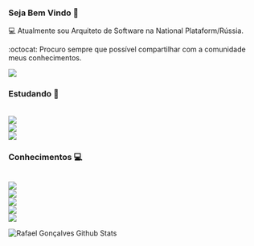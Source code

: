 ### Seja Bem Vindo 👋

 
 
 
 
💻  Atualmente sou Arquiteto de Software na National Plataform/Rússia.

:octocat: Procuro sempre que possível compartilhar com a comunidade meus conhecimentos.



<a href="https://www.linkedin.com/in/rafael-goncalves-da-silva--/">
  <img src="https://img.shields.io/badge/linkedin-%230077B5.svg?&style=for-the-badge&logo=linkedin&logoColor=white">
</a>

<br>

### Estudando :blue_book:

<br>
  
<a href="https://angular.io/">
<img src="https://img.shields.io/static/v1?label=angular&message=.&color=blue&style=for-the-badge&logo=angular">
</a>

<br>

<a href="https://nodejs.org/en/">
<img src="https://img.shields.io/static/v1?label=node&message=.&color=blue&style=for-the-badge&logo=nodejs">
</a>

<br>

<a href="https://totvs.com.br">
<img src="https://img.shields.io/static/v1?label=TOTVS&message=.&color=blue&style=for-the-badge&logo=nodejs">
</a>

<br>


### Conhecimentos :computer:
<br>

<a href="https://git-scm.com/">
<img src="https://img.shields.io/static/v1?label=git&message=Git&color=blue&style=for-the-badge&logo=git">
</a>

<br>

<a href="https://github.com/">
<img src="https://img.shields.io/static/v1?label=github&message=GitHub&color=blue&style=for-the-badge&logo=github">
</a>

<br>

<a href="http://gitlab.com/">
<img src="https://img.shields.io/static/v1?label=gitlab&message=GitLab&color=blue&style=for-the-badge&logo=gitlab">
</a>

<br>

<a href="http://microsoft.com/">
<img src="https://img.shields.io/static/v1?label=sql&message=SSIS/SSRS/SSAS&color=blue&style=for-the-badge&logo=sql">
</a>

<br>

<a href="https://tdn.totvs.com/display/tec/AdvPL/">
<img src="https://img.shields.io/static/v1?label=TOTVS&message=ADVPL&color=blue&style=for-the-badge&logo=ADVPL">
</a>










<br />

![Rafael Gonçalves Github Stats](https://github-readme-stats.vercel.app/api?username=llrafaell&show_icons=true&title_color=fff&icon_color=79ff97&text_color=9f9f9f&bg_color=151515)

<br />


